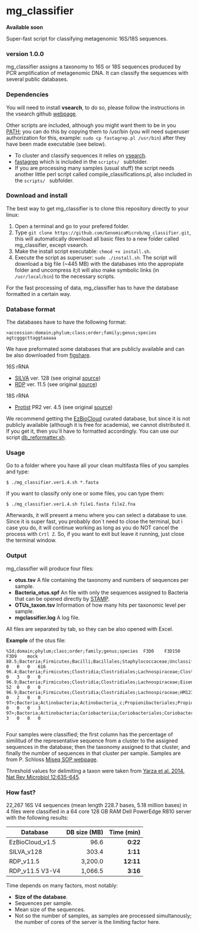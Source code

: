 # mg_classifier
**Available soon**

Super-fast script for classifying metagenomic 16S/18S sequences.
### version 1.0.0

mg_classifier assigns a taxonomy to 16S or 18S sequences produced by PCR amplification of metagenomic DNA. It can classify the sequences with several public databases.

### Dependencies
You will need to install **vsearch**, to do so, please follow the instructions in the vsearch github [webpage](https://github.com/torognes/vsearch).

Other scripts are included, although you might want them to be in you [PATH](http://www.troubleshooters.com/linux/prepostpath.htm); you can do this by copying them to /usr/bin (you will need superuser authorization for this, example: `sudo cp fastagrep.pl /usr/bin`) after they have been made executable (see below).
- To cluster and classify sequences it relies on [vsearch](https://github.com/torognes/vsearch).
- [fastagrep](http://nebc.nerc.ac.uk/nebc_website_frozen/nebc.nerc.ac.uk//tools/code-corner/scripts/sequence-formatting-and-other-text-manipulation.html#-ace_split-pl) which is included in the `scripts/ ` subfolder.
- If you are processing many samples (usual stuff) the script needs another little perl script called compile_classifications.pl, also included in the `scripts/ ` subfolder.

### Download and install
The best way to get mg_classifier is to clone this repository directly to your linux:
1. Open a terminal and go to your prefered folder.
2. Type `git clone https://github.com/GenomicaMicrob/mg_classifier.git`, this will automatically download all basic files to a new folder called mg_classifier, except vsearch.
3. Make the install script executable: `chmod +x install.sh`.
3. Execute the script as superuser: `sudo ./install.sh`. The script will download a big file (~445 MB) with the databases into the appropiate folder and uncompress it;it will also make symbolic links (in `/usr/local/bin`) to the necessary scripts.

For the fast processing of data, mg_classifier has to have the database formatted in a certain way.

### Database format
The databases have to have the following format:

```
>accession:domain;phylum;class;order;family;genus;species
agtcgggcttaggtaaaaa
```
We have preformated some databases that are publicly available and can be also downloaded from [figshare](https://figshare.com/account/home#/projects/20254).

16S rRNA
- [SILVA](10.6084/m9.figshare.4814062) ver. 128 (see original [source](https://www.arb-silva.de))
- [RDP](10.6084/m9.figshare.4814959) ver. 11.5 (see original [source](http://rdp.cme.msu.edu/misc/resources.jsp))

18S rRNA
- [Protist](10.6084/m9.figshare.4814056) PR2 ver. 4.5 (see original [source](https://figshare.com/articles/PR2_rRNA_gene_database/3803709))

We recommend getting the [EzBioCloud](http://www.ezbiocloud.net/resources/pipelines) curated database, but since it is not publicly available (although it is free for academia), we cannot distributed it. If you get it, then you´ll have to formatted accordingly. You can use our script [db_reformatter.sh](https://github.com/GenomicaMicrob/db_reformatter).

### Usage
Go to a folder where you have all your clean multifasta files of you samples and type:

`$ ./mg_classifier.ver1.4.sh *.fasta`

If you want to classify only one or some files, you can type them:

`$ ./mg_classifier.ver1.4.sh file1.fasta file2.fna`

Afterwards, it will present a menu where you can select a database to use. Since it is super fast, you probably don´t need to close the terminal, but i case you do, it will continue working as long as you do NOT cancel the process with `Crtl Z`. So, if you want to exit but leave it running, just close the terminal window.

### Output
mg_classifier will produce four files:
- **otus.tsv** A file containing the taxonomy and numbers of sequences per sample.
- **Bacteria_otus.spf** An file with only the sequences assigned to Bacteria that can be opened directly by [STAMP](http://kiwi.cs.dal.ca/Software/STAMP).
- **OTUs_taxon.tsv** Information of how many hits per taxonomic level per sample.
- **mgclassifier.log** A log file.

All files are separated by tab, so they can be also opened with Excel.

**Example** of the otus file:
```
%Id;domain;phylum;class;order;family;genus;species	F3D0	F3D150	F3D9	mock
88.5;Bacteria;Firmicutes;Bacilli;Bacillales;Staphylococcaceae;Unclassified_g;Unclassified_s	0	0	0	616
96.4;Bacteria;Firmicutes;Clostridia;Clostridiales;Lachnospiraceae;Clostridium_g24;Unclassified_s	0	3	0	0
96.9;Bacteria;Firmicutes;Clostridia;Clostridiales;Lachnospiraceae;Eisenbergiella;Unclassified_s	52	0	0	0
96.9;Bacteria;Firmicutes;Clostridia;Clostridiales;Lachnospiraceae;HM123979_g;Unclassified_s	0	2	0	0
97>;Bacteria;Actinobacteria;Actinobacteria_c;Propionibacteriales;Propionibacteriaceae;Propionibacterium;Propionibacterium_acnes	0	0	0	3
97>;Bacteria;Actinobacteria;Coriobacteriia;Coriobacteriales;Coriobacteriaceae;EF099352_g;EF099352_s	3	0	0	0


```
Four samples were classified; the first column has the percentage of similitud of the representative sequence from a cluster to the assigned sequences in the database; then the taxonomy assigned to that cluster, and finally the number of sequences in that cluster per sample. Samples are from P. Schloss [Miseq SOP webpage](https://www.mothur.org/wiki/MiSeq_SOP).

Threshold values for delimiting a taxon were taken from [Yarza et al. 2014. Nat Rev Microbiol 12:635-645](http://www.nature.com/nrmicro/journal/v12/n9/full/nrmicro3330.html).

### How fast?
22,267 16S V4 sequences (mean length 228.7 bases, 5.18 million bases) in 4 files were classified in a 64 core 128 GB RAM Dell PowerEdge R810 server with the following results:

| Database | DB size (MB) | Time (min) |
| --- | ---: | ---:|
| EzBioCloud_v1.5 | 96.6 | **0:22** |
| SILVA_v128 | 303.4 | **1:11** |
| RDP_v11.5 | 3,200.0 | **12:11** |
| RDP_v11.5 V3-V4 | 1,066.5 | **3:16** |

Time depends on many factors, most notably:
- **Size of the database**.
- Sequences per sample.
- Mean size of the sequences.
- Not so the number of samples, as samples are processed simultanously; the number of cores of the server is the limiting factor here.
